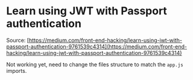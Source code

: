 # Learn using JWT with Passport authentication

Source: [https://medium.com/front-end-hacking/learn-using-jwt-with-passport-authentication-9761539c4314](https://medium.com/front-end-hacking/learn-using-jwt-with-passport-authentication-9761539c4314)

Not working yet, need to change the files structure to match the `app.js` imports.